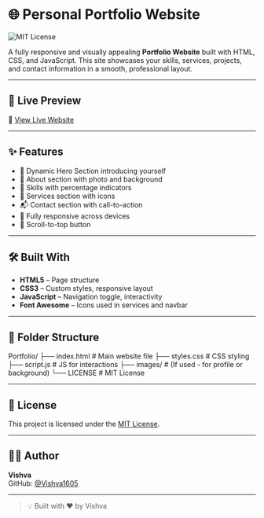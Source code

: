 # 🌐 Personal Portfolio Website

![MIT License](https://img.shields.io/badge/license-MIT-green)

A fully responsive and visually appealing **Portfolio Website** built with HTML, CSS, and JavaScript. This site showcases your skills, services, projects, and contact information in a smooth, professional layout.

---

## 🚀 Live Preview

🔗 [View Live Website](https://Vishva1605.github.io/Web-Projects/Portfolio/)  

---

## ✨ Features

- 👋 Dynamic Hero Section introducing yourself
- 📄 About section with photo and background
- 🧠 Skills with percentage indicators
- 💼 Services section with icons
- 📬 Contact section with call-to-action
- 🎨 Fully responsive across devices
- 🔼 Scroll-to-top button

---

## 🛠️ Built With

- **HTML5** – Page structure  
- **CSS3** – Custom styles, responsive layout  
- **JavaScript** – Navigation toggle, interactivity  
- **Font Awesome** – Icons used in services and navbar  

---

## 📁 Folder Structure

Portfolio/
├── index.html # Main website file
├── styles.css # CSS styling
├── script.js # JS for interactions
├── images/ # (If used - for profile or background)
└── LICENSE # MIT License

---

## 📜 License

This project is licensed under the [MIT License](LICENSE).

---

## 🙋‍♂️ Author

**Vishva**  
GitHub: [@Vishva1605](https://github.com/Vishva1605)

---

> 💡 Built with ❤️ by Vishva
